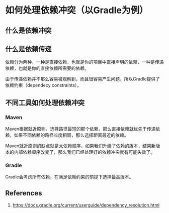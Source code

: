 # 如何处理依赖冲突（以Gradle为例）

## 什么是依赖冲突



## 什么是依赖传递

依赖分为两种，一种是直接依赖，也就是你的项目中直接声明的依赖，一种是传递依赖，也就是你的直接依赖所需要的依赖。

由于传递依赖并不那么容易被观察到，而且很容易产生问题，所以Gradle提供了依赖约束（dependecy constraints）。



## 不同工具如何处理依赖冲突

### Maven

Maven根据就近原则，选择路径最短的那个依赖，那么直接依赖就优先于传递依赖，如果不同依赖的路径长度相同，那么选择距离最近的依赖。

Maven就近原则的缺点就是太依赖顺序，如果我们升级了依赖的版本，结果新版本的内部依赖顺序改变了，那么我们已经处理好的依赖冲突就有可能失效了。

### Gradle

Gradle会考虑所有依赖，在满足依赖约束的前提下选择最高版本。





## References

1. https://docs.gradle.org/current/userguide/dependency_resolution.html





